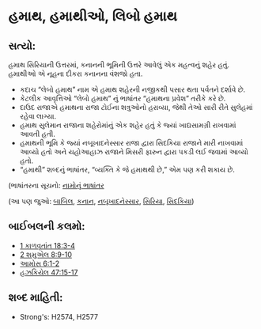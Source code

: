 # હમાથ, હમાથીઓ, લિબો હમાથ 

## સત્યો: 

હમાથ સિરિયાની ઉત્તરમાં, કનાનની ભૂમિની ઉત્તરે આવેલું એક મહત્વનું શહેર હતું.
હમાથીઓ એ નૂહના દીકરા કનાનના વંશજો હતા.

* કદાચ “લેબો હમાથ” નામ એ હમાથ શહેરની નજીકથી પસાર થતા પર્વતને દર્શાવે છે.
* કેટલીક આવૃત્તિઓ “લેબો હમાથ” નું ભાષાંતર “હમાથના પ્રવેશ” તરીકે કરે છે.
* દાઉદ રાજાએ હમાથના રાજા ટોઈના શત્રુઓનો હરાવ્યા, જેથી તેઓ સારી રીતે સુલેહમાં રહેવા લાગ્યા.
* હમાથ સુલેમાન રાજાના શહેરોમાંનું એક શહેર હતું કે જ્યાં ખાદ્યસામગ્રી રાખવામાં આવતી હતી.
* હમાથની ભૂમિ કે જ્યાં નબૂખાદનેસ્સાર રાજા દ્વારા સિદકિયા રાજાને મારી નાખવામાં આવ્યો હતો અને યહોઆહાઝ રાજાને મિસરી ફારુન દ્વારા પકડી લઈ જવામાં આવ્યો હતો.
* “હમાથી” શબ્દનું ભાષાંતર, “વ્યક્તિ કે જે હમાથથી છે,” એમ પણ કરી શકાય છે.

(ભાષાંતરના સૂચનો: [નામોનું ભાષાંતર](rc://gu/ta/man/translate/translate-names)

(આ પણ જુઓ: [બાબિલ](../names/babylon.md), [કનાન](../names/canaan.md), [નબૂખાદનેસ્સાર](../names/nebuchadnezzar.md), [સિરિયા](../names/syria.md), [સિદકિયા](../names/zedekiah.md))

## બાઈબલની કલમો: 

* [1 કાળવૃતાંત 18:3-4](rc://gu/tn/help/1ch/18/03)
* [2 શમુએલ 8:9-10](rc://gu/tn/help/2sa/08/09)
* [આમોસ 6:1-2](rc://gu/tn/help/amo/06/01)
* [હઝકિયેલ 47:15-17](rc://gu/tn/help/ezk/47/15)

## શબ્દ માહિતી: 

* Strong's: H2574, H2577
